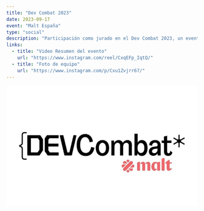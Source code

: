 ```yaml
---
title: "Dev Combat 2023"
date: 2023-09-17
event: "Malt España"
type: "social"
description: "Participación como jurado en el Dev Combat 2023, un evento de programación competitiva organizado por Malt España"
links:
  - title: "Video Resumen del evento"
    url: "https://www.instagram.com/reel/CxqEFp_IqtQ/"
  - title: "Foto de equipo"
    url: "https://www.instagram.com/p/Cxu1Zvjrr67/"
---
```


![Dev Combat 2023 - Malt España](../../assets/talks/malt-dev-combat/main.png)
